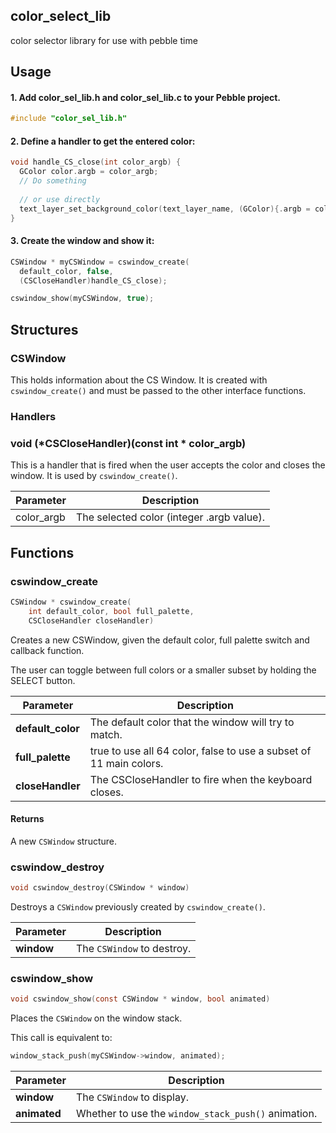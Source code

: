 ## color_select_lib

color selector library for use with pebble time

## Usage

#### 1. Add color_sel_lib.h and color_sel_lib.c to your Pebble project.
```c
#include "color_sel_lib.h"
```
#### 2. Define a handler to get the entered color:
```c
void handle_CS_close(int color_argb) {
  GColor color.argb = color_argb;
  // Do something
  
  // or use directly
  text_layer_set_background_color(text_layer_name, (GColor){.argb = color_argb});
}
```
#### 3. Create the window and show it:
```c
CSWindow * myCSWindow = cswindow_create(
  default_color, false, 
  (CSCloseHandler)handle_CS_close);

cswindow_show(myCSWindow, true);
```

## Structures
### CSWindow
This holds information about the CS Window. It is created with ```cswindow_create()``` and must be passed to the other interface functions.

### Handlers
### void (*CSCloseHandler)(const int * color_argb)
This is a handler that is fired when the user accepts the color and closes the window.  It is used by ```cswindow_create()```.

|Parameter|Description|
|---|---|
|color_argb|The selected color (integer .argb value).|

## Functions
### cswindow_create
```c
CSWindow * cswindow_create(
    int default_color, bool full_palette,
    CSCloseHandler closeHandler)
```
Creates a new CSWindow, given the default color, full palette switch and callback function.

The user can toggle between full colors or a smaller subset by holding the SELECT button.

|Parameter|Description|
|---|---|
|**default_color**|The default color that the window will try to match.|
|**full_palette**|true to use all 64 color, false to use a subset of 11 main colors.|
|**closeHandler**|The CSCloseHandler to fire when the keyboard closes.|

#### Returns
A new ```CSWindow``` structure.

### cswindow_destroy
```c
void cswindow_destroy(CSWindow * window)
```
Destroys a ```CSWindow``` previously created by ```cswindow_create()```.

|Parameter|Description|
|---|---|
|**window**|The ```CSWindow``` to destroy.|

### cswindow_show
```c
void cswindow_show(const CSWindow * window, bool animated)
```
Places the ```CSWindow``` on the window stack.

This call is equivalent to:
```c
window_stack_push(myCSWindow->window, animated);
```
|Parameter|Description|
|---|---|
|**window**|The ```CSWindow``` to display.|
|**animated**|Whether to use the ```window_stack_push()``` animation.|

